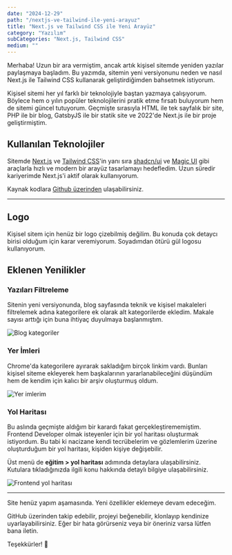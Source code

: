 ```yaml
---
date: "2024-12-29"
path: "/nextjs-ve-tailwind-ile-yeni-arayuz"
title: "Next.js ve Tailwind CSS ile Yeni Arayüz"
category: "Yazılım"
subCategories: "Next.js, Tailwind CSS"
medium: ""
---
```


Merhaba! Uzun bir ara vermiştim, ancak artık kişisel sitemde yeniden yazılar paylaşmaya başladım. Bu yazımda, sitemin yeni versiyonunu neden ve nasıl Next.js ile Tailwind CSS kullanarak geliştirdiğimden bahsetmek istiyorum.

Kişisel sitemi her yıl farklı bir teknolojiyle baştan yazmaya çalışıyorum. Böylece hem o yılın popüler teknolojilerini pratik etme fırsatı buluyorum hem de sitemi güncel tutuyorum. Geçmişte sırasıyla HTML ile tek sayfalık bir site, PHP ile bir blog, GatsbyJS ile bir statik site ve 2022'de Next.js ile bir proje geliştirmiştim.


## Kullanılan Teknolojiler

Sitemde <a href="https://nextjs.org/" target="_blank" rel="noopener noreferrer">Next.js</a> ve <a href="https://tailwindcss.com/" target="_blank" rel="noopener noreferrer">Tailwind CSS</a>'in yanı sıra <a href="https://ui.shadcn.com/" target="_blank" rel="noopener noreferrer">shadcn/ui</a> ve <a href="https://magicui.design/" target="_blank" rel="noopener noreferrer">Magic UI</a> gibi araçlarla hızlı ve modern bir arayüz tasarlamayı hedefledim. Uzun süredir kariyerimde Next.js'i aktif olarak kullanıyorum.


Kaynak kodlara <a href="https://github.com/omergulcicek/omergulcicek.com" target="_blank" rel="noopener noreferrer">Github üzerinden</a> ulaşabilirsiniz.

***

## Logo

Kişisel sitem için henüz bir logo çizebilmiş değilim. Bu konuda çok detaycı birisi olduğum için karar veremiyorum. Soyadımdan ötürü gül logosu kullanıyorum.

## Eklenen Yenilikler

### Yazıları Filtreleme

Sitenin yeni versiyonunda, blog sayfasında teknik ve kişisel makaleleri filtrelemek adına kategorilere ek olarak alt kategorilerde ekledim. Makale sayısı arttığı için buna ihtiyaç duyulmaya başlanmıştım.

![Blog kategoriler](/img/blog/2024-12-29/filters.png)

### Yer İmleri

Chrome'da kategorilere ayırarak sakladığım birçok linkim vardı. Bunları kişisel siteme ekleyerek hem başkalarının yararlanabileceğini düşündüm hem de kendim için kalıcı bir arşiv oluşturmuş oldum.

![Yer imlerim](/img/blog/2024-12-29/bookmarks.png)

### Yol Haritası

Bu aslında geçmişte aldığım bir karardı fakat gerçekleştirememiştim. Frontend Developer olmak isteyenler için bir yol haritası oluşturmak istiyordum. Bu tabi ki nacizane kendi tecrübelerim ve gözlemlerim üzerine oluşturduğum bir yol haritası, kişiden kişiye değişebilir.

Üst menü de **eğitim > yol haritası** adımında detaylara ulaşabilirsiniz. Kutulara tıkladığınızda ilgili konu hakkında detaylı bilgiye ulaşabilirsiniz.

![Frontend yol haritası](/img/blog/2024-12-29/roadmap.png)

***

Site henüz yapım aşamasında. Yeni özellikler eklemeye devam edeceğim.

GitHub üzerinden takip edebilir, projeyi beğenebilir, klonlayıp kendinize uyarlayabilirsiniz. Eğer bir hata görürseniz veya bir öneriniz varsa lütfen bana iletin.

Teşekkürler! 🌹